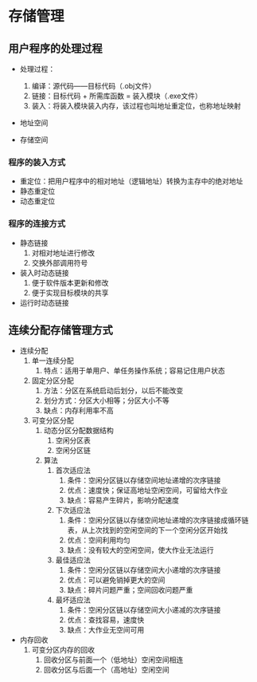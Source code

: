 # 存储管理

## 用户程序的处理过程

+ 处理过程：
   1. 编译：源代码——目标代码（.obj文件）
   2. 链接：目标代码 + 所需库函数 = 装入模块（.exe文件）
   3. 装入：将装入模块装入内存，该过程也叫地址重定位，也称地址映射

+ 地址空间
+ 存储空间

### 程序的装入方式

+ 重定位：把用户程序中的相对地址（逻辑地址）转换为主存中的绝对地址
+ 静态重定位
+ 动态重定位

### 程序的连接方式

+ 静态链接
    1. 对相对地址进行修改
    2. 交换外部调用符号
+ 装入时动态链接
    1. 便于软件版本更新和修改
    2. 便于实现目标模块的共享
+ 运行时动态链接

## 连续分配存储管理方式

+ 连续分配
    1. 单一连续分配
        1. 特点：适用于单用户、单任务操作系统；容易记住用户状态 
    2. 固定分区分配
        1. 方法：分区在系统启动后划分，以后不能改变
        2. 划分方式：分区大小相等；分区大小不等
        3. 缺点：内存利用率不高 
    3. 可变分区分配
        1. 动态分区分配数据结构
            1. 空闲分区表
            2. 空闲分区链
        2. 算法
            1. 首次适应法
                1. 条件：空闲分区链以存储空间地址递增的次序链接
                2. 优点：速度快；保证高地址空闲空间，可留给大作业
                3. 缺点：容易产生碎片，影响分配速度
            2. 下次适应法
                1. 条件：空闲分区链以存储空间地址递增的次序链接成循环链表，从上次找到的空闲空间的下一个空闲分区开始找
                2. 优点：空间利用均匀
                3. 缺点：没有较大的空闲空间，使大作业无法运行
            3. 最佳适应法
                1. 条件：空闲分区链以存储空间大小递增的次序链接
                2. 优点：可以避免销掉更大的空间
                3. 缺点：碎片问题严重；空间回收问题严重
            4. 最坏适应法
                1. 条件：空闲分区链以存储空间大小递减的次序链接
                2. 优点：查找容易，速度快
                3. 缺点：大作业无空间可用
+ 内存回收
    1. 可变分区内存的回收
        1. 回收分区与前面一个（低地址）空闲空间相连
        2. 回收分区与后面一个（高地址）空闲空间
